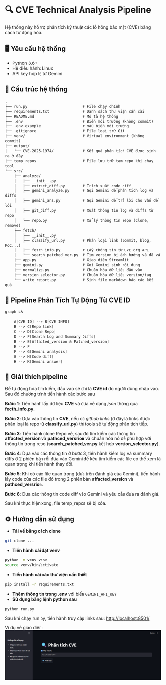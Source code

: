 # 🔍 CVE Technical Analysis Pipeline

Hệ thống này hỗ trợ phân tích kỹ thuật các lỗ hổng bảo mật (CVE) bằng cách tự động hóa.

## 🖥️ Yêu cầu hệ thống

- Python 3.6+
- Hệ điều hành: Linux
- API key hợp lệ từ Gemini

## 📁 Cấu trúc hệ thống

```
.
├── run.py                         # File chạy chính
├── requirements.txt               # Danh sách thư viện cần cài
├── README.md                      # Mô tả hệ thống
├── .env                           # Biến môi trường (không commit)
├── .env.example                   # Mẫu biến môi trường
├── .gitignore                     # File loại trừ Git
├── venv/                          # Virtual environment (không commit)
├── output/
│   └── CVE-2025-1974/             # Kết quả phân tích CVE được sinh ra ở đây
├── temp_repos                     # File lưu trữ tạm repo khi chạy tool
└── src/
    ├── analyze/                   
    │   ├── __init__.py
    │   ├── extract_diff.py        # Trích xuất code diff
    │   ├── gemini_analyze.py      # Gọi Gemini để phân tích log và diffs
    │   ├── gemini_ans.py          # Gọi Gemini để trả lời cho vấn đề lỗi
    │   ├── git_diff.py            # Xuất thông tin log và diffs từ repo
    │   └── repo.py                # Xử lý thông tin repo (clone, remove)
    ├── fetch/                     
    │   ├── __init__.py
    │   ├── classify_url.py        # Phân loại link (commit, blog, PoC...)
    │   ├── fetch_info.py          # Lấy thông tin từ CVE org API
    │   └── search_patched_ver.py  # Tìm version bị ảnh hưởng và đã vá
    ├── app.py                     # Giao diện Streamlit
    ├── gemini.py                  # Gọi Gemini sinh nội dung
    ├── normalize.py               # Chuẩn hóa dữ liệu đầu vào
    ├── version_selector.py        # Chuẩn hóa dữ liệu version/tag
    └── write_report.py            # Sinh file markdown báo cáo kết quả

```

## 🔁 Pipeline Phân Tích Tự Động Từ CVE ID

```mermaid
graph LR

    A[CVE ID] --> B[CVE INFO]
    B --> C[Repo link]
    C --> D[Clone Repo]
    D --> F[Search Log and Summary Diffs]
    B --> E[Affacted_version & Patched_version]
    E --> F
    F --> G[Gemini analysis]
    G --> H[Code diff]
    H --> K[Gemini answer]
```

## 📃 Giải thích pipeline

Để tự động hóa tìm kiếm, đầu vào sẽ chỉ là **CVE id** do người dùng nhập vào. Sau đó chương trình tiến hành các bước sau

**Bước 1**: Tiến hành lấy dữ liệu **CVE** và đưa về dạng *json* thông qua **fecth_info.py**.

**Bước 2**: Dựa vào thông tin **CVE**, nếu có *github links* (ở đây là links được phân loại là repo từ **classify_url.py**) thì tools sẽ tự động phân tích tiếp.

**Bước 3**: Tiến hành clone Repo về, sau đó tìm kiếm các thông tin **affacted_version** và **pathced_versrion** và chuẩn hóa nó để phù hợp với thông tin trong repo (**search_patched_ver.py** kết hợp **version_selector.py**).

**Bước 4**: Dựa vào các thông tin ở bước 3, tiến hành kiếm log và summary diffs ở 2 phiên bản rồi đưa vào Gemini để kêu tìm kiếm các file có thể xem là quan trọng khi tiến hành thay đổi.

**Bước 5**: Khi có các file quan trọng (dựa trên đánh giá của Gemini), tiến hành lấy code của các file đó trong 2 phiên bản **affacted_version** và **pathced_versrion**.

**Bước 6**: Đưa các thông tin code diff vào Gemini và yêu cầu đưa ra đánh giá.

Sau khi thực hiện xong, file temp_repos sẽ bị xóa.

## ⚙️ Hướng dẫn sử dụng

- **Tải về bằng cách clone**

```bash
git clone ...
```

- **Tiến hành cài đặt venv**

```bash
python -m venv venv
source venv/bin/activate
```

- **Tiến hành cài các thư viện cần thiết**

```bash
pip install -r requirements.txt
```

- **Thêm thông tin trong .env** với biến ```GEMINI_API_KEY```
- **Sử dụng bằng lệnh python sau**

```bash
python run.py
```

Sau khi chạy run.py, tiến hành truy cập links sau: [http://localhost:8501/](http://localhost:8501/)


Ví dụ về giao diện:
![image](./UI.png)
